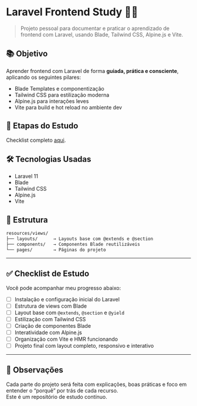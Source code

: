 # Laravel Frontend Study 🧠🎨

> Projeto pessoal para documentar e praticar o aprendizado de frontend com Laravel, usando Blade, Tailwind CSS, Alpine.js e Vite.

## 📚 Objetivo

Aprender frontend com Laravel de forma **guiada, prática e consciente**, aplicando os seguintes pilares:

- Blade Templates e componentização
- Tailwind CSS para estilização moderna
- Alpine.js para interações leves
- Vite para build e hot reload no ambiente dev

## 🚀 Etapas do Estudo

Checklist completo [aqui](#checklist-de-estudo).

## 🛠 Tecnologias Usadas

- Laravel 11
- Blade
- Tailwind CSS
- Alpine.js
- Vite

## 🧱 Estrutura

```bash
resources/views/
├── layouts/      → Layouts base com @extends e @section
├── components/   → Componentes Blade reutilizáveis
└── pages/        → Páginas do projeto
```

---

## ✅ Checklist de Estudo

Você pode acompanhar meu progresso abaixo:

- [ ] Instalação e configuração inicial do Laravel
- [ ] Estrutura de views com Blade
- [ ] Layout base com `@extends`, `@section` e `@yield`
- [ ] Estilização com Tailwind CSS
- [ ] Criação de componentes Blade
- [ ] Interatividade com Alpine.js
- [ ] Organização com Vite e HMR funcionando
- [ ] Projeto final com layout completo, responsivo e interativo

---

## 📌 Observações

Cada parte do projeto será feita com explicações, boas práticas e foco em entender o “porquê” por trás de cada recurso.  
Este é um repositório de estudo contínuo.
